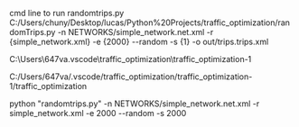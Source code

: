cmd line to run randomtrips.py
C:/Users/chuny/Desktop/lucas/Python%20Projects/traffic_optimization/randomTrips.py -n NETWORKS/simple_network.net.xml -r {simple_network.xml} -e {2000} --random -s {1} -o out/trips.trips.xml

C:\Users\647va\.vscode\traffic_optimization\traffic_optimization-1

C:/Users/647va/.vscode/traffic_optimization/traffic_optimization-1/traffic_optimization

python "randomtrips.py" -n NETWORKS/simple_network.net.xml -r simple_network.xml -e 2000 --random -s 2000